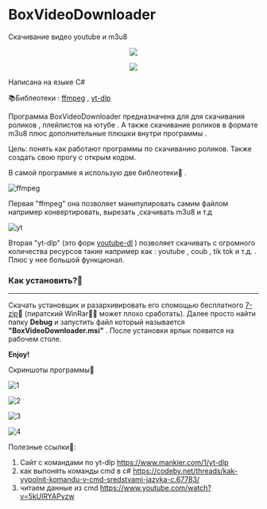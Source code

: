 # BoxVideoDownloader
Скачивание видео youtube и m3u8 

<p align = "center">
  <img src = "https://user-images.githubusercontent.com/51737588/190922047-01286c9e-7324-49fa-be14-b22903bc0ffa.png">
</p>


<p align = "center">
  <img src = "https://img.shields.io/badge/%D0%9E%D0%A1%3A-Windows%207--10-blue">
</p>

Написана на языке C#

📚Библеотеки : <a href = "https://ffmpeg.org/">ffmpeg</a> , <a href = "https://github.com/yt-dlp/yt-dlp">yt-dlp</a>

Программа BoxVideoDownloader предназначена для для скачивания роликов , плейлистов на ютубе . А также скачивание роликов в формате m3u8 плюс дополнительные плюшки внутри программы .

Цель: понять как работают программы по скачиванию роликов. Также создать свою прогу с открым кодом.

В самой программе я использую две библеотеки🧐 . 

![ffmpeg](https://user-images.githubusercontent.com/51737588/187916922-acfc88b2-3601-4f31-9f0e-eb3ac16df59d.png)

Первая "ffmpeg" она позволяет манипулировать самим файлом например конвертировать, вырезать ,скачивать m3u8 и т.д

![yt](https://user-images.githubusercontent.com/51737588/187918712-b15e9b65-6aa7-49f7-be3a-392f39e12482.png)

Вторая "yt-dlp" (это форк <a href = "https://youtube-dl.org/">youtube-dl</a> ) позволяет скачивать с огромного количества ресурсов такие например как : youtube , coub , tik tok и т.д. . Плюс у нее большой функционал.


<b><h3>Как установить?🍫</h3></b>
<hr>

Скачать установщик и разархивировать его спомощью бесплатного <a href = "https://www.7-zip.org/">7-zip</a>🐧 (пиратский WinRar🏴‍☠️ может плохо сработать). Далее просто найти папку <b>Debug</b> и запустить файл который называется <b>"BoxVideoDownloader.msi"</b> . После установки ярлык появится на рабочем столе.

<b>Enjoy!</b>



Скриншоты программы🦉

![1](https://user-images.githubusercontent.com/51737588/193414427-93db2935-8f7e-4f39-b0d9-1d6dd4efc896.jpg)

![2](https://user-images.githubusercontent.com/51737588/193414429-c2117213-320d-40d1-830e-aa4d7b9592ff.jpg)

![3](https://user-images.githubusercontent.com/51737588/193414430-fd2a2dcc-5591-469f-9466-34c4e1579bde.jpg)

![4](https://user-images.githubusercontent.com/51737588/193414432-1ff06004-8deb-4fff-b42d-414c26d4d4ce.jpg)









Полезные ссылки🔗:

1) Сайт с командами по yt-dlp https://www.mankier.com/1/yt-dlp
2) как выпонять команды cmd в c# https://codeby.net/threads/kak-vypolnit-komandu-v-cmd-sredstvami-jazyka-c.67783/
3) читаем данные из cmd https://www.youtube.com/watch?v=5kUlRYAPyzw



